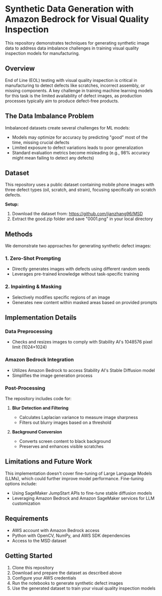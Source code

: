 # Synthetic Data Generation with Amazon Bedrock for Visual Quality Inspection

This repository demonstrates techniques for generating synthetic image data to address data imbalance challenges in training visual quality inspection models for manufacturing.

## Overview

End of Line (EOL) testing with visual quality inspection is critical in manufacturing to detect defects like scratches, incorrect assembly, or missing components. A key challenge in training machine learning models for this task is the limited availability of defect images, as production processes typically aim to produce defect-free products.

## The Data Imbalance Problem

Imbalanced datasets create several challenges for ML models:

- Models may optimize for accuracy by predicting "good" most of the time, missing crucial defects
- Limited exposure to defect variations leads to poor generalization
- Standard evaluation metrics become misleading (e.g., 98% accuracy might mean failing to detect any defects)

## Dataset

This repository uses a public dataset containing mobile phone images with three defect types (oil, scratch, and strain), focusing specifically on scratch defects.

**Setup:**
1. Download the dataset from: https://github.com/jianzhang96/MSD
2. Extract the good.zip folder and save "0001.png" in your local directory

## Methods

We demonstrate two approaches for generating synthetic defect images:

### 1. Zero-Shot Prompting
- Directly generates images with defects using different random seeds
- Leverages pre-trained knowledge without task-specific training

### 2. Inpainting & Masking
- Selectively modifies specific regions of an image
- Generates new content within masked areas based on provided prompts

## Implementation Details

### Data Preprocessing
- Checks and resizes images to comply with Stability AI's 1048576 pixel limit (1024×1024)

### Amazon Bedrock Integration
- Utilizes Amazon Bedrock to access Stability AI's Stable Diffusion model
- Simplifies the image generation process

### Post-Processing
The repository includes code for:
1. **Blur Detection and Filtering**
   - Calculates Laplacian variance to measure image sharpness
   - Filters out blurry images based on a threshold

2. **Background Conversion**
   - Converts screen content to black background
   - Preserves and enhances visible scratches

## Limitations and Future Work

This implementation doesn't cover fine-tuning of Large Language Models (LLMs), which could further improve model performance. Fine-tuning options include:

- Using SageMaker JumpStart APIs to fine-tune stable diffusion models
- Leveraging Amazon Bedrock and Amazon SageMaker services for LLM customization

## Requirements

- AWS account with Amazon Bedrock access
- Python with OpenCV, NumPy, and AWS SDK dependencies
- Access to the MSD dataset

## Getting Started

1. Clone this repository
2. Download and prepare the dataset as described above
3. Configure your AWS credentials
4. Run the notebooks to generate synthetic defect images
5. Use the generated dataset to train your visual quality inspection models
